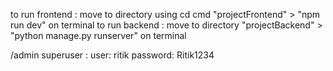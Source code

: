 to run frontend : move to directory using cd cmd "projectFrontend" 
                 > "npm run dev" on terminal 
to run backend : move to directory "projectBackend"
                > "python manage.py runserver" on terminal

/admin superuser : user: ritik
                   password: Ritik1234